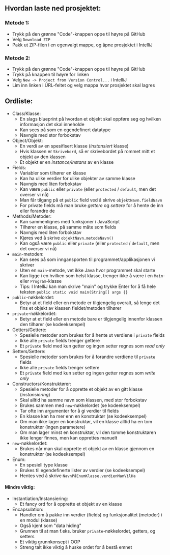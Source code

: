 ## Hvordan laste ned prosjektet:

### Metode 1:
* Trykk på den grønne "Code"-knappen oppe til høyre på GitHub
* Velg `Download ZIP`
* Pakk ut ZIP-filen i en egenvalgt mappe, og åpne prosjektet i IntelliJ

### Metode 2:
* Trykk på den grønne "Code"-knappen oppe til høyre på GitHub
* Trykk på knappen til høyre for linken
* Velg `New -> Project from Version Control...` i IntelliJ
* Lim inn linken i URL-feltet og velg mappa hvor prosjektet skal lagres

## Ordliste:
* Class/Klasse:
  * En slags blueprint på hvordan et objekt skal oppføre seg og hvilken informasjon det skal inneholde
  * Kan sees på som en egendefinert datatype
  * Navngis med stor forbokstav
* Object/Objekt:
  * En verdi av en spesifisert klasse (*instansiert* klasse)
  * Hvis klassen er `Skrivebord`, så er skrivebordet på rommet mitt et objekt av den klassen
  * Et objekt er en *instance/instans* av en klasse
* Fields:
  * Variabler som tilhører en klasse
  * Kan ha ulike verdier for ulike objekter av samme klasse
  * Navngis med liten forbokstav
  * Kan være `public` eller `private` (eller `protected` / `default`, men det overser vi nå)
  * Man får tilgang på et `public` field ved å skrive `objektNavn.fieldNavn`
  * For private fields må man bruke *gettere* og *settere* for å hente de inn eller forandre de
* Methods/Metoder:
  * Kan sammenlignes med funksjoner i JavaScript
  * Tilhører en klasse, på samme måte som fields
  * Navngis med liten forbokstav
  * Kjøres ved å skrive `objektNavn.metodeNavn()`
  * Kan også være `public` eller `private` (eller `protected` / `default`, men det overser vi nå)
* `main`-metoden:
  * Kan sees på som inngansporten til programmet/applikasjonen vi skriver
  * Uten en `main`-metode, vet ikke Java hvor programmet skal starte
  * Kan ligge i en hvilken som helst klasse, trenger ikke å være i en `Main`- eller `Program`-klasse
  * Tips: I IntelliJ kan man skrive "main" og trykke Enter for å få hele teksten `public static void main(String[] args {}`
* `public`-nøkkelordet:
  * Betyr at et field eller en metode er tilgjengelig overalt, så lenge det fins et objekt av klassen fieldet/metoden tilhører
* `private`-nøkkelordet:
  * Betyr at et field eller en metode bare er tilgjengelig innenfor klassen den tilhører (se kodeeksempel)
* Getters/Gettere:
  * Spesielle metoder som brukes for å hente ut verdiene i `private` fields 
  * Ikke alle `private` fields trenger gettere
  * Et `private` field med kun getter og ingen setter regnes som *read only*
* Setters/Settere:
  * Spesielle metoder som brukes for å forandre verdiene til `private` fields
  * Ikke alle `private` fields trenger settere
  * Et `private` field med kun setter og ingen getter regnes som *write only*
* Constructors/Konstruktører:
  * Spesielle metoder for å opprette et objekt av en gitt klasse (*instansiering*)
  * Skal alltid ha samme navn som klassen, med stor forbokstav
  * Brukes sammen med `new`-nøkkelordet (se kodeeksempel)
  * Tar ofte inn argumenter for å gi verdier til fields
  * En klasse kan ha mer enn en konstruktør (se kodeeksempel)
  * Om man ikke lager en konstruktør, vil en klasse alltid ha en tom konstruktør (ingen parametere)
  * Om man lager minst en konstruktør, vil den tomme konstruktøren ikke lenger finnes, men kan opprettes manuelt
* `new`-nøkkelordet:
  * Brukes når man skal opprette et objekt av en klasse gjennom en konstruktør (se kodeeksempel)
* Enum:
  * En spesiell type klasse
  * Brukes til egendefinerte lister av verdier (se kodeeksempel)
  * Hentes ved å skrive `NavnPåEnumKlasse.verdienManVilHa`

#### Mindre viktig:
* Instantiation/Instansiering:
  * Et fancy ord for å opprette et objekt av en klasse
* Encapsulation:
  * Handler om å pakke inn verdier (fields) og funksjonalitet (metoder) i en modul (klasse)
  * Også kjent som "data hiding"
  * Grunnen til at man f.eks. bruker `private`-nøkkelordet, getters, og setters
  * Et viktig grunnkonsept i OOP
  * Streng talt ikke viktig å huske ordet for å bestå emnet
